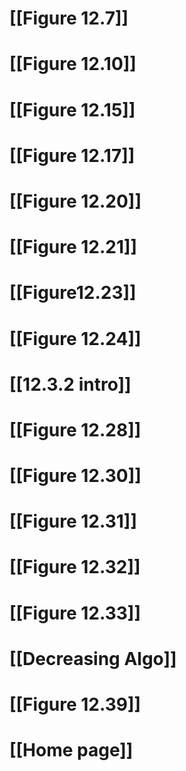 # [[Figure 12.7]]

# [[Figure 12.10]]

# [[Figure 12.15]]

# [[Figure 12.17]]

# [[Figure 12.20]]

# [[Figure 12.21]]

# [[Figure12.23]]

# [[Figure 12.24]]

# [[12.3.2 intro]]

# [[Figure 12.28]] 

# [[Figure 12.30]]

# [[Figure 12.31]]

# [[Figure 12.32]]

# [[Figure 12.33]]

# [[Decreasing Algo]]

# [[Figure 12.39]]



# [[Home page]]
